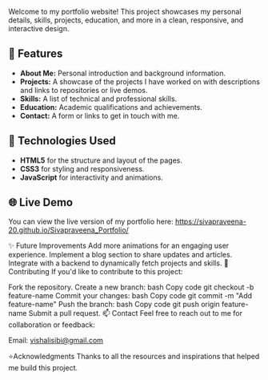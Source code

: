 
Welcome to my portfolio website! This project showcases my personal details, skills, projects, education, and more in a clean, responsive, and interactive design.

## 📌 Features
- **About Me:** Personal introduction and background information.
- **Projects:** A showcase of the projects I have worked on with descriptions and links to repositories or live demos.
- **Skills:** A list of technical and professional skills.
- **Education:** Academic qualifications and achievements.
- **Contact:** A form or links to get in touch with me.

## 🚀 Technologies Used
- **HTML5** for the structure and layout of the pages.
- **CSS3** for styling and responsiveness.
- **JavaScript** for interactivity and animations.

## 🌐 Live Demo
You can view the live version of my portfolio here: https://sivapraveena-20.github.io/Sivapraveena_Portfolio/


✨ Future Improvements
Add more animations for an engaging user experience.
Implement a blog section to share updates and articles.
Integrate with a backend to dynamically fetch projects and skills.
🤝 Contributing
If you'd like to contribute to this project:

Fork the repository.
Create a new branch:
bash
Copy code
git checkout -b feature-name
Commit your changes:
bash
Copy code
git commit -m "Add feature-name"
Push the branch:
bash
Copy code
git push origin feature-name
Submit a pull request.
📫 Contact
Feel free to reach out to me for collaboration or feedback:

Email: vishalisibi@gmail.com


⭐Acknowledgments
Thanks to all the resources and inspirations that helped me build this project.


